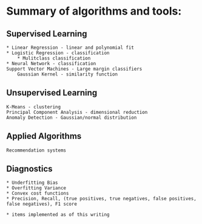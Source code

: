 # Summary of algorithms and tools:

## Supervised Learning
	* Linear Regression - linear and polynomial fit
	* Logistic Regression - classification
		* Mulitclass classification
	* Neural Network - classification
	Support Vector Machines - Large margin classifiers
		Gaussian Kernel - similarity function

## Unsupervised Learning
	K-Means - clustering
	Principal Component Analysis - dimensional reduction
	Anomaly Detection - Gaussian/normal distribution

## Applied Algorithms
	Recommendation systems

## Diagnostics
	* Underfitting Bias
	* Overfitting Variance
	* Convex cost functions
	* Precision, Recall, (true positives, true negatives, false positives, false negatives), F1 score

    * items implemented as of this writing
